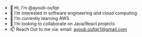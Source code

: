 - 👋 Hi, I’m @ayoub-oufqir
- 👀 I’m interested in software engineering and cloud computing
- 🌱 I’m currently learning AWS
- 💞️ I’m looking to collaborate on Java/React projects
- 📫 Reach Out to me via:
email: ayoub.oufqir1@gmail.com

<!---
ayoub-oufqir/ayoub-oufqir is a ✨ special ✨ repository because its `README.md` (this file) appears on your GitHub profile.
You can click the Preview link to take a look at your changes.
--->
